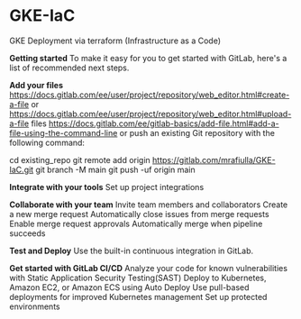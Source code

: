 # GKE-IaC
GKE Deployment via terraform (Infrastructure as a Code)

**Getting started**
To make it easy for you to get started with GitLab, here's a list of recommended next steps.


**Add your files**
 https://docs.gitlab.com/ee/user/project/repository/web_editor.html#create-a-file or https://docs.gitlab.com/ee/user/project/repository/web_editor.html#upload-a-file files
 https://docs.gitlab.com/ee/gitlab-basics/add-file.html#add-a-file-using-the-command-line or push an existing Git repository with the following command:
 
cd existing_repo
git remote add origin https://gitlab.com/mrafiulla/GKE-IaC.git
git branch -M main
git push -uf origin main

**Integrate with your tools**
 Set up project integrations
 
**Collaborate with your team**
 Invite team members and collaborators
 Create a new merge request
 Automatically close issues from merge requests
 Enable merge request approvals
 Automatically merge when pipeline succeeds
 
**Test and Deploy**
Use the built-in continuous integration in GitLab.

 **Get started with GitLab CI/CD**
 Analyze your code for known vulnerabilities with Static Application Security Testing(SAST)
 Deploy to Kubernetes, Amazon EC2, or Amazon ECS using Auto Deploy
 Use pull-based deployments for improved Kubernetes management
 Set up protected environments
